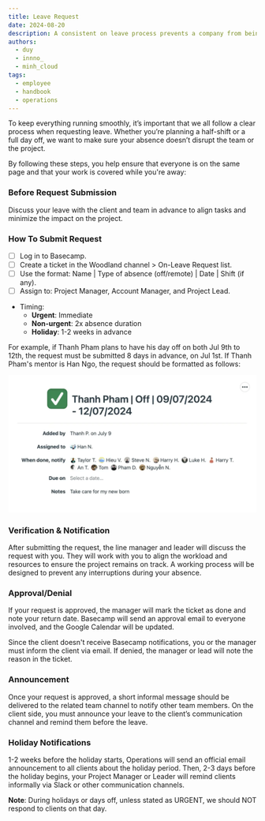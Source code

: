 ```yaml
---
title: Leave Request
date: 2024-08-20
description: A consistent on leave process prevents a company from being accidentally disrupted when an employee request to be absent. 
authors: 
  - duy
  - innno_
  - minh_cloud
tags: 
  - employee
  - handbook
  - operations
---
```


To keep everything running smoothly, it’s important that we all follow a clear process when requesting leave. Whether you’re planning a half-shift or a full day off, we want to make sure your absence doesn’t disrupt the team or the project.

By following these steps, you help ensure that everyone is on the same page and that your work is covered while you're away:

### Before Request Submission
Discuss your leave with the client and team in advance to align tasks and minimize the impact on the project.

### How To Submit Request
- [ ]  Log in to Basecamp.
- [ ]  Create a ticket in the Woodland channel > On-Leave Request list.
- [ ]  Use the format: Name | Type of absence (off/remote) | Date | Shift (if any).
- [ ]  Assign to: Project Manager, Account Manager, and Project Lead.
- Timing:
    - **Urgent**: Immediate
    - **Non-urgent**: 2x absence duration
    - **Holiday**: 1-2 weeks in advance

For example, if Thanh Pham plans to have his day off on both Jul 9th to 12th, the request must be submitted 8 days in advance, on Jul 1st. If Thanh Pham's mentor is Han Ngo, the request should be formatted as follows:

![](assets/leave-request_clean-shot-2024-08-01-at-17-34-52-2x.webp)

### Verification & Notification
After submitting the request, the line manager and leader will discuss the request with you. They will work with you to align the workload and resources to ensure the project remains on track. A working process will be designed to prevent any interruptions during your absence.

### Approval/Denial
If your request is approved, the manager will mark the ticket as done and note your return date. Basecamp will send an approval email to everyone involved, and the Google Calendar will be updated.

Since the client doesn't receive Basecamp notifications, you or the manager must inform the client via email. If denied, the manager or lead will note the reason in the ticket.

### Announcement
Once your request is approved, a short informal message should be delivered to the related team channel to notify other team members. On the client side, you must announce your leave to the client’s communication channel and remind them before the leave.

### Holiday Notifications
1-2 weeks before the holiday starts, Operations will send an official email announcement to all clients about the holiday period. Then, 2-3 days before the holiday begins, your Project Manager or Leader will remind clients informally via Slack or other communication channels.

**Note**: During holidays or days off, unless stated as URGENT, we should NOT respond to clients on that day.